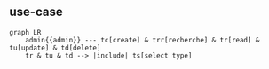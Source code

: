 ## use-case
```mermaid
graph LR
    admin{{admin}} --- tc[create] & trr[recherche] & tr[read] & tu[update] & td[delete]
    tr & tu & td --> |include| ts[select type]
```
